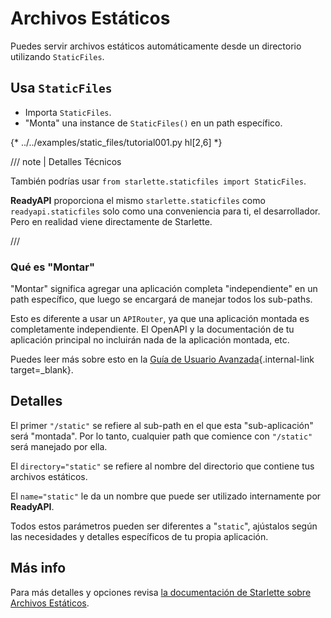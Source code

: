 # Archivos Estáticos

Puedes servir archivos estáticos automáticamente desde un directorio utilizando `StaticFiles`.

## Usa `StaticFiles`

* Importa `StaticFiles`.
* "Monta" una instance de `StaticFiles()` en un path específico.

{* ../../examples/static_files/tutorial001.py hl[2,6] *}

/// note | Detalles Técnicos

También podrías usar `from starlette.staticfiles import StaticFiles`.

**ReadyAPI** proporciona el mismo `starlette.staticfiles` como `readyapi.staticfiles` solo como una conveniencia para ti, el desarrollador. Pero en realidad viene directamente de Starlette.

///

### Qué es "Montar"

"Montar" significa agregar una aplicación completa "independiente" en un path específico, que luego se encargará de manejar todos los sub-paths.

Esto es diferente a usar un `APIRouter`, ya que una aplicación montada es completamente independiente. El OpenAPI y la documentación de tu aplicación principal no incluirán nada de la aplicación montada, etc.

Puedes leer más sobre esto en la [Guía de Usuario Avanzada](../advanced/index.md){.internal-link target=_blank}.

## Detalles

El primer `"/static"` se refiere al sub-path en el que esta "sub-aplicación" será "montada". Por lo tanto, cualquier path que comience con `"/static"` será manejado por ella.

El `directory="static"` se refiere al nombre del directorio que contiene tus archivos estáticos.

El `name="static"` le da un nombre que puede ser utilizado internamente por **ReadyAPI**.

Todos estos parámetros pueden ser diferentes a "`static`", ajústalos según las necesidades y detalles específicos de tu propia aplicación.

## Más info

Para más detalles y opciones revisa <a href="https://www.starlette.io/staticfiles/" class="external-link" target="_blank">la documentación de Starlette sobre Archivos Estáticos</a>.

